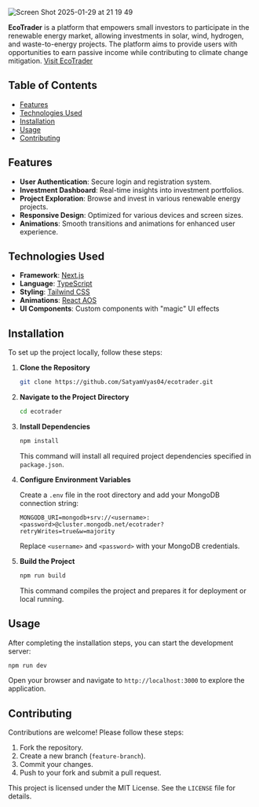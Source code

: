 
![Screen Shot 2025-01-29 at 21 19 49](https://github.com/user-attachments/assets/477e077f-c6a8-40e2-9d1e-b33d48d079b1)

**EcoTrader** is a platform that empowers small investors to participate in the renewable energy market, allowing investments in solar, wind, hydrogen, and waste-to-energy projects. The platform aims to provide users with opportunities to earn passive income while contributing to climate change mitigation. [Visit EcoTrader](https://www.ecotrader.io/)

## Table of Contents

- [Features](#features)
- [Technologies Used](#technologies-used)
- [Installation](#installation)
- [Usage](#usage)
- [Contributing](#contributing)

## Features

- **User Authentication**: Secure login and registration system.
- **Investment Dashboard**: Real-time insights into investment portfolios.
- **Project Exploration**: Browse and invest in various renewable energy projects.
- **Responsive Design**: Optimized for various devices and screen sizes.
- **Animations**: Smooth transitions and animations for enhanced user experience.

## Technologies Used

- **Framework**: [Next.js](https://nextjs.org/)
- **Language**: [TypeScript](https://www.typescriptlang.org/)
- **Styling**: [Tailwind CSS](https://tailwindcss.com/)
- **Animations**: [React AOS](https://www.npmjs.com/package/react-aos)
- **UI Components**: Custom components with "magic" UI effects

## Installation

To set up the project locally, follow these steps:

1. **Clone the Repository**

   ```bash
   git clone https://github.com/SatyamVyas04/ecotrader.git
   ```

2. **Navigate to the Project Directory**

   ```bash
   cd ecotrader
   ```

3. **Install Dependencies**

   ```bash
   npm install
   ```

   This command will install all required project dependencies specified in `package.json`.

4. **Configure Environment Variables**

   Create a `.env` file in the root directory and add your MongoDB connection string:

   ```env
   MONGODB_URI=mongodb+srv://<username>:<password>@cluster.mongodb.net/ecotrader?retryWrites=true&w=majority
   ```

   Replace `<username>` and `<password>` with your MongoDB credentials.

5. **Build the Project**

   ```bash
   npm run build
   ```

   This command compiles the project and prepares it for deployment or local running.

## Usage

After completing the installation steps, you can start the development server:

```bash
npm run dev
```

Open your browser and navigate to `http://localhost:3000` to explore the application.

## Contributing

Contributions are welcome! Please follow these steps:

1. Fork the repository.
2. Create a new branch (`feature-branch`).
3. Commit your changes.
4. Push to your fork and submit a pull request.


This project is licensed under the MIT License. See the `LICENSE` file for details.
